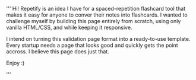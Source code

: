 ''' 
Hi!
Repetify is an idea I have for a spaced-repetition flashcard tool that makes it easy for anyone to conver their notes into flashcards.
I wanted to challenge myself by building this page entirely from scratch, using only vanilla HTML/CSS, and while keeping it responsive.

I intend on turning this validation page format into a ready-to-use template. 
Every startup needs a page that looks good and quickly gets the point accross. I believe this page does just that.

Enjoy :)

'''
